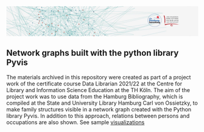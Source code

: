 <img style="float: center; margin-right: 20px;" src="images/header.png">

## Network graphs built with the python library Pyvis

The materials archived in this repository were created as part of a project work of the certificate course Data Librarian 2021/22 at the Centre for Library and Information Science Education at the TH Köln. The aim of the project work was to use data from the Hamburg Bibliography, which is compiled at the State and University Library Hamburg Carl von Ossietzky, to make family structures visible in a network graph created with the Python library Pyvis. In addition to this approach, relations between persons and occupations are also shown. See sample [visualizations](https://schumahe.github.io/hhbib_networkGraph/)



